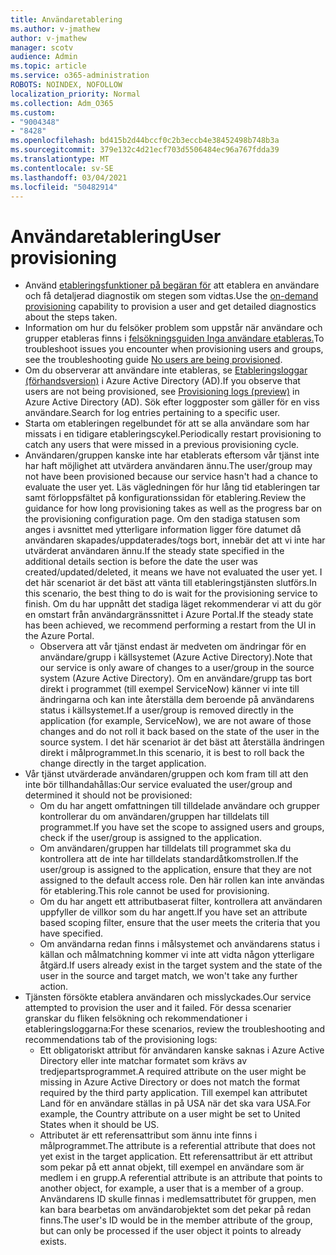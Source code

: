 ```yaml
---
title: Användaretablering
ms.author: v-jmathew
author: v-jmathew
manager: scotv
audience: Admin
ms.topic: article
ms.service: o365-administration
ROBOTS: NOINDEX, NOFOLLOW
localization_priority: Normal
ms.collection: Adm_O365
ms.custom:
- "9004348"
- "8428"
ms.openlocfilehash: bd415b2d44bccf0c2b3eccb4e38452498b748b3a
ms.sourcegitcommit: 379e132c4d21ecf703d5506484ec96a767fdda39
ms.translationtype: MT
ms.contentlocale: sv-SE
ms.lasthandoff: 03/04/2021
ms.locfileid: "50482914"
---
```

# <a name="user-provisioning"></a><span data-ttu-id="411a2-102">Användaretablering</span><span class="sxs-lookup"><span data-stu-id="411a2-102">User provisioning</span></span>

- <span data-ttu-id="411a2-103">Använd [etableringsfunktioner på begäran för](https://docs.microsoft.com/azure/active-directory/app-provisioning/provision-on-demand) att etablera en användare och få detaljerad diagnostik om stegen som vidtas.</span><span class="sxs-lookup"><span data-stu-id="411a2-103">Use the [on-demand provisioning](https://docs.microsoft.com/azure/active-directory/app-provisioning/provision-on-demand) capability to provision a user and get detailed diagnostics about the steps taken.</span></span>
- <span data-ttu-id="411a2-104">Information om hur du felsöker problem som uppstår när användare och grupper etableras finns i [felsökningsguiden Inga användare etableras.](https://docs.microsoft.com/azure/active-directory/app-provisioning/application-provisioning-config-problem-no-users-provisioned)</span><span class="sxs-lookup"><span data-stu-id="411a2-104">To troubleshoot issues you encounter when provisioning users and groups, see the troubleshooting guide [No users are being provisioned](https://docs.microsoft.com/azure/active-directory/app-provisioning/application-provisioning-config-problem-no-users-provisioned).</span></span>
- <span data-ttu-id="411a2-105">Om du observerar att användare inte etableras, se [Etableringsloggar (förhandsversion)](https://docs.microsoft.com/azure/active-directory/reports-monitoring/concept-provisioning-logs) i Azure Active Directory (AD).</span><span class="sxs-lookup"><span data-stu-id="411a2-105">If you observe that users are not being provisioned, see [Provisioning logs (preview)](https://docs.microsoft.com/azure/active-directory/reports-monitoring/concept-provisioning-logs) in Azure Active Directory (AD).</span></span> <span data-ttu-id="411a2-106">Sök efter loggposter som gäller för en viss användare.</span><span class="sxs-lookup"><span data-stu-id="411a2-106">Search for log entries pertaining to a specific user.</span></span>
- <span data-ttu-id="411a2-107">Starta om etableringen regelbundet för att se alla användare som har missats i en tidigare etableringscykel.</span><span class="sxs-lookup"><span data-stu-id="411a2-107">Periodically restart provisioning to catch any users that were missed in a previous provisioning cycle.</span></span>
- <span data-ttu-id="411a2-108">Användaren/gruppen kanske inte har etablerats eftersom vår tjänst inte har haft möjlighet att utvärdera användaren ännu.</span><span class="sxs-lookup"><span data-stu-id="411a2-108">The user/group may not have been provisioned because our service hasn't had a chance to evaluate the user yet.</span></span> <span data-ttu-id="411a2-109">Läs vägledningen för hur lång tid etableringen tar samt förloppsfältet på konfigurationssidan för etablering.</span><span class="sxs-lookup"><span data-stu-id="411a2-109">Review the guidance for how long provisioning takes as well as the progress bar on the provisioning configuration page.</span></span> <span data-ttu-id="411a2-110">Om den stadiga statusen som anges i avsnittet med ytterligare information ligger före datumet då användaren skapades/uppdaterades/togs bort, innebär det att vi inte har utvärderat användaren ännu.</span><span class="sxs-lookup"><span data-stu-id="411a2-110">If the steady state specified in the additional details section is before the date the user was created/updated/deleted, it means we have not evaluated the user yet.</span></span> <span data-ttu-id="411a2-111">I det här scenariot är det bäst att vänta till etableringstjänsten slutförs.</span><span class="sxs-lookup"><span data-stu-id="411a2-111">In this scenario, the best thing to do is wait for the provisioning service to finish.</span></span> <span data-ttu-id="411a2-112">Om du har uppnått det stadiga läget rekommenderar vi att du gör en omstart från användargränssnittet i Azure Portal.</span><span class="sxs-lookup"><span data-stu-id="411a2-112">If the steady state has been achieved, we recommend performing a restart from the UI in the Azure Portal.</span></span>
  - <span data-ttu-id="411a2-113">Observera att vår tjänst endast är medveten om ändringar för en användare/grupp i källsystemet (Azure Active Directory).</span><span class="sxs-lookup"><span data-stu-id="411a2-113">Note that our service is only aware of changes to a user/group in the source system (Azure Active Directory).</span></span> <span data-ttu-id="411a2-114">Om en användare/grupp tas bort direkt i programmet (till exempel ServiceNow) känner vi inte till ändringarna och kan inte återställa dem beroende på användarens status i källsystemet.</span><span class="sxs-lookup"><span data-stu-id="411a2-114">If a user/group is removed directly in the application (for example, ServiceNow), we are not aware of those changes and do not roll it back based on the state of the user in the source system.</span></span> <span data-ttu-id="411a2-115">I det här scenariot är det bäst att återställa ändringen direkt i målprogrammet.</span><span class="sxs-lookup"><span data-stu-id="411a2-115">In this scenario, it is best to roll back the change directly in the target application.</span></span>
- <span data-ttu-id="411a2-116">Vår tjänst utvärderade användaren/gruppen och kom fram till att den inte bör tillhandahållas:</span><span class="sxs-lookup"><span data-stu-id="411a2-116">Our service evaluated the user/group and determined it should not be provisioned:</span></span>
  - <span data-ttu-id="411a2-117">Om du har angett omfattningen till tilldelade användare och grupper kontrollerar du om användaren/gruppen har tilldelats till programmet.</span><span class="sxs-lookup"><span data-stu-id="411a2-117">If you have set the scope to assigned users and groups, check if the user/group is assigned to the application.</span></span>
  - <span data-ttu-id="411a2-118">Om användaren/gruppen har tilldelats till programmet ska du kontrollera att de inte har tilldelats standardåtkomstrollen.</span><span class="sxs-lookup"><span data-stu-id="411a2-118">If the user/group is assigned to the application, ensure that they are not assigned to the default access role.</span></span> <span data-ttu-id="411a2-119">Den här rollen kan inte användas för etablering.</span><span class="sxs-lookup"><span data-stu-id="411a2-119">This role cannot be used for provisioning.</span></span>
  - <span data-ttu-id="411a2-120">Om du har angett ett attributbaserat filter, kontrollera att användaren uppfyller de villkor som du har angett.</span><span class="sxs-lookup"><span data-stu-id="411a2-120">If you have set an attribute based scoping filter, ensure that the user meets the criteria that you have specified.</span></span>
  - <span data-ttu-id="411a2-121">Om användarna redan finns i målsystemet och användarens status i källan och målmatchning kommer vi inte att vidta någon ytterligare åtgärd.</span><span class="sxs-lookup"><span data-stu-id="411a2-121">If users already exist in the target system and the state of the user in the source and target match, we won't take any further action.</span></span>
- <span data-ttu-id="411a2-122">Tjänsten försökte etablera användaren och misslyckades.</span><span class="sxs-lookup"><span data-stu-id="411a2-122">Our service attempted to provision the user and it failed.</span></span> <span data-ttu-id="411a2-123">För dessa scenarier granskar du fliken felsökning och rekommendationer i etableringsloggarna:</span><span class="sxs-lookup"><span data-stu-id="411a2-123">For these scenarios, review the troubleshooting and recommendations tab of the provisioning logs:</span></span>
  - <span data-ttu-id="411a2-124">Ett obligatoriskt attribut för användaren kanske saknas i Azure Active Directory eller inte matchar formatet som krävs av tredjepartsprogrammet.</span><span class="sxs-lookup"><span data-stu-id="411a2-124">A required attribute on the user might be missing in Azure Active Directory or does not match the format required by the third party application.</span></span> <span data-ttu-id="411a2-125">Till exempel kan attributet Land för en användare ställas in på USA när det ska vara USA.</span><span class="sxs-lookup"><span data-stu-id="411a2-125">For example, the Country attribute on a user might be set to United States when it should be US.</span></span>
  - <span data-ttu-id="411a2-126">Attributet är ett referensattribut som ännu inte finns i målprogrammet.</span><span class="sxs-lookup"><span data-stu-id="411a2-126">The attribute is a referential attribute that does not yet exist in the target application.</span></span> <span data-ttu-id="411a2-127">Ett referensattribut är ett attribut som pekar på ett annat objekt, till exempel en användare som är medlem i en grupp.</span><span class="sxs-lookup"><span data-stu-id="411a2-127">A referential attribute is an attribute that points to another object, for example, a user that is a member of a group.</span></span> <span data-ttu-id="411a2-128">Användarens ID skulle finnas i medlemsattributet för gruppen, men kan bara bearbetas om användarobjektet som det pekar på redan finns.</span><span class="sxs-lookup"><span data-stu-id="411a2-128">The user's ID would be in the member attribute of the group, but can only be processed if the user object it points to already exists.</span></span>

